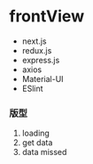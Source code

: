 # frontView

- next.js
- redux.js
- express.js
- axios
- Material-UI
- ESlint

### 版型
1. loading
2. get data
3. data missed
